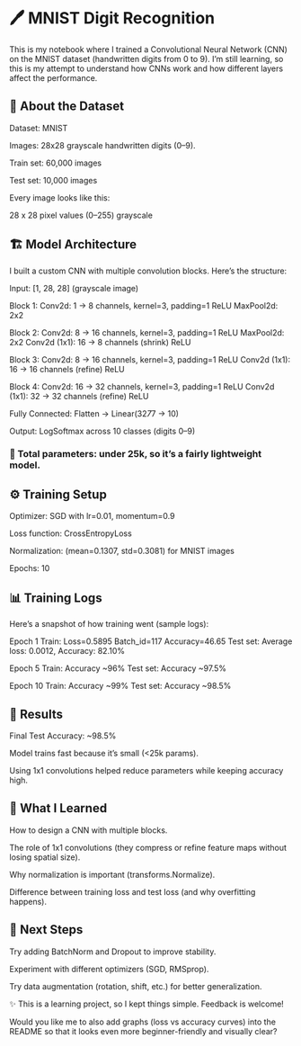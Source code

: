 # 🖊️ MNIST Digit Recognition

This is my notebook where I trained a Convolutional Neural Network (CNN) on the MNIST dataset (handwritten digits from 0 to 9).
I’m still learning, so this is my attempt to understand how CNNs work and how different layers affect the performance.

## 📌 About the Dataset

Dataset: MNIST

Images: 28x28 grayscale handwritten digits (0–9).

Train set: 60,000 images

Test set: 10,000 images

Every image looks like this:

28 x 28
pixel values (0–255)
grayscale

## 🏗️ Model Architecture

I built a custom CNN with multiple convolution blocks. Here’s the structure:

Input: [1, 28, 28]  (grayscale image)

Block 1:
  Conv2d: 1 → 8 channels, kernel=3, padding=1
  ReLU
  MaxPool2d: 2x2

Block 2:
  Conv2d: 8 → 16 channels, kernel=3, padding=1
  ReLU
  MaxPool2d: 2x2
  Conv2d (1x1): 16 → 8 channels (shrink)
  ReLU

Block 3:
  Conv2d: 8 → 16 channels, kernel=3, padding=1
  ReLU
  Conv2d (1x1): 16 → 16 channels (refine)
  ReLU

Block 4:
  Conv2d: 16 → 32 channels, kernel=3, padding=1
  ReLU
  Conv2d (1x1): 32 → 32 channels (refine)
  ReLU

Fully Connected:
  Flatten → Linear(32*7*7 → 10)

Output:
  LogSoftmax across 10 classes (digits 0–9)


### 🧮 Total parameters: under 25k, so it’s a fairly lightweight model.

## ⚙️ Training Setup

Optimizer: SGD with lr=0.01, momentum=0.9

Loss function: CrossEntropyLoss

Normalization: (mean=0.1307, std=0.3081) for MNIST images

Epochs: 10

## 📊 Training Logs

Here’s a snapshot of how training went (sample logs):

Epoch 1
Train: Loss=0.5895 Batch_id=117 Accuracy=46.65
Test set: Average loss: 0.0012, Accuracy: 82.10%

Epoch 5
Train: Accuracy ~96%
Test set: Accuracy ~97.5%

Epoch 10
Train: Accuracy ~99%
Test set: Accuracy ~98.5%

## 🚀 Results

Final Test Accuracy: ~98.5%

Model trains fast because it’s small (<25k params).

Using 1x1 convolutions helped reduce parameters while keeping accuracy high.

## 🌱 What I Learned

How to design a CNN with multiple blocks.

The role of 1x1 convolutions (they compress or refine feature maps without losing spatial size).

Why normalization is important (transforms.Normalize).

Difference between training loss and test loss (and why overfitting happens).

## 🧩 Next Steps

Try adding BatchNorm and Dropout to improve stability.

Experiment with different optimizers (SGD, RMSprop).

Try data augmentation (rotation, shift, etc.) for better generalization.

✨ This is a learning project, so I kept things simple. Feedback is welcome!

Would you like me to also add graphs (loss vs accuracy curves) into the README so that it looks even more beginner-friendly and visually clear?
